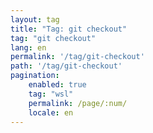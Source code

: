 ```yaml
---
layout: tag
title: "Tag: git checkout"
tag: "git checkout"
lang: en
permalink: '/tag/git-checkout'
path: '/tag/git-checkout'
pagination:
    enabled: true
    tag: "wsl"
    permalink: /page/:num/
    locale: en
---
```

